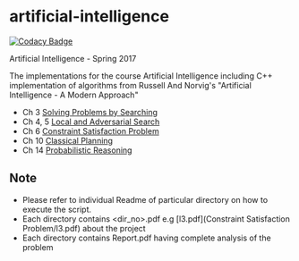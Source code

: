 # artificial-intelligence

[![Codacy Badge](https://api.codacy.com/project/badge/Grade/96ae6e6a3a804e9d9d2c4194dc4abb11)](https://www.codacy.com/app/namangl/artificial-intelligence?utm_source=github.com&utm_medium=referral&utm_content=namangl/artificial-intelligence&utm_campaign=badger)

 Artificial Intelligence - Spring 2017

The implementations for the course Artificial Intelligence including C++ implementation of algorithms from Russell And Norvig's "Artificial Intelligence - A Modern Approach"

* Ch 3 <a href="Search"> Solving Problems by Searching</a>
* Ch 4, 5  <a href="Adversarial Search">Local and Adversarial Search</a>
* Ch 6 <a href= "Constraint Satisfaction Problem">Constraint Satisfaction Problem</a>
* Ch 10 <a href="Planner">Classical Planning</a>
* Ch 14 <a href="Bayesian Network">Probabilistic Reasoning</a>


Note
----
* Please refer to individual Readme of particular directory on how to execute the script.
* Each directory contains <dir_no>.pdf e.g [l3.pdf](Constraint Satisfaction Problem/l3.pdf) about the project
* Each directory contains Report.pdf having complete analysis of the problem
